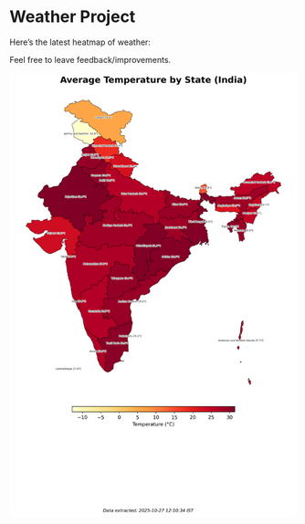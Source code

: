 # Weather Project

Here’s the latest heatmap of weather:

Feel free to leave feedback/improvements.

![India Heatmap](docs/assets/india_heatmap.png?v=FF13E4)
